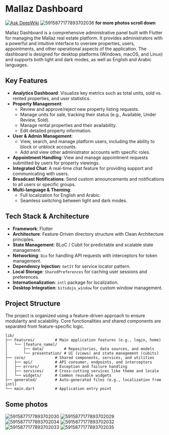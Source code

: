 # Mallaz Dashboard
[![Ask DeepWiki](https://devin.ai/assets/askdeepwiki.png)](https://deepwiki.com/Mohamed123-r/mallaz)
![5915877177893702036](https://github.com/user-attachments/assets/dbc7c61e-692a-4d8d-b064-d6811770e5af)
**for more photos scroll down**


Mallaz Dashboard is a comprehensive administrative panel built with Flutter for managing the Mallaz real estate platform. It provides administrators with a powerful and intuitive interface to oversee properties, users, appointments, and other operational aspects of the application. The dashboard is designed for desktop platforms (Windows, macOS, and Linux) and supports both light and dark modes, as well as English and Arabic languages.

## Key Features

*   **Analytics Dashboard**: Visualize key metrics such as total units, sold vs. rented properties, and user statistics.
*   **Property Management**:
    *   Review and approve/reject new property listing requests.
    *   Manage units for sale, tracking their status (e.g., Available, Under Review, Sold).
    *   Manage rental properties and their availability.
    *   Edit detailed property information.
*   **User & Admin Management**:
    *   View, search, and manage platform users, including the ability to block or unblock accounts.
    *   Add and view other administrator accounts with specific roles.
*   **Appointment Handling**: View and manage appointment requests submitted by users for property viewings.
*   **Integrated Chat**: A real-time chat feature for providing support and communicating with users.
*   **Broadcast Notifications**: Send custom announcements and notifications to all users or specific groups.
*   **Multi-language & Theming**:
    *   Full localization for English and Arabic.
    *   Seamless switching between light and dark modes.

## Tech Stack & Architecture

*   **Framework**: Flutter
*   **Architecture**: Feature-Driven directory structure with Clean Architecture principles.
*   **State Management**: BLoC / Cubit for predictable and scalable state management.
*   **Networking**: `Dio` for handling API requests with interceptors for token management.
*   **Dependency Injection**: `GetIt` for service locator pattern.
*   **Local Storage**: `SharedPreferences` for caching user sessions and preferences.
*   **Internationalization**: `intl` package for localization.
*   **Desktop Integration**: `bitsdojo_window` for custom window management.

## Project Structure

The project is organized using a feature-driven approach to ensure modularity and scalability. Core functionalities and shared components are separated from feature-specific logic.

```
lib/
├── Features/         # Main application features (e.g., login, home)
│   └── [feature_name]/
│       ├── data/         # Repositories, data sources, and models
│       └── presentation/ # UI (views) and state management (cubits)
├── core/             # Shared components, services, and utilities
│   ├── api/          # API consumer, endpoints, and interceptors
│   ├── errors/       # Exception and failure handling
│   ├── services/     # Cross-cutting services like theme and locale
│   └── widgets/      # Common reusable widgets
├── generated/        # Auto-generated files (e.g., localization from intl)
└── main.dart         # Application entry point
```

## Some photos


![5915877177893702030](https://github.com/user-attachments/assets/9f473e10-543b-4d62-bf31-20c58fbb25ac)
![5915877177893702029](https://github.com/user-attachments/assets/964c549d-9517-4e3c-bccf-848891d00e42)
![5915877177893702034](https://github.com/user-attachments/assets/e66f55f9-c08c-4764-93f2-4c59fdd220e8)
![5915877177893702032](https://github.com/user-attachments/assets/af98f37d-4155-4e28-84b0-058e891f6ce4)
![5915877177893702033](https://github.com/user-attachments/assets/d022bad8-6425-4917-8ef4-c841b1418f9e)
![5915877177893702035](https://github.com/user-attachments/assets/56869b91-c856-478b-a91b-bb151347468a)






